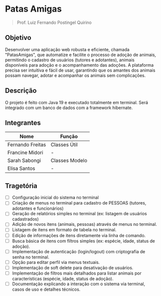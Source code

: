 # Patas Amigas

> Prof. Luiz Fernando Postingel Quirino

## Objetivo

Desenvolver uma aplicação web robusta e eficiente, chamada "PatasAmigas", que automatize e facilite o processo de adoção de animais, permitindo o cadastro de usuários (tutores e adotantes), animais disponíveis para adoção e o acompanhamento das adoções. A plataforma precisa ser intuitiva e fácil de usar, garantindo que os amantes dos animais possam navegar, adotar e acompanhar os animais sem complicações.

## Descrição

O projeto é feito com Java 19 e executado totalmente em terminal. Será integrado com um banco de dados com a framework hibernate.

## Integrantes

| Nome             | Função         |
| ---------------- | -------------- |
| Fernando Freitas | Classes Útil   |
| Francine Midori  | -              |
| Sarah Sabongi    | Classes Modelo |
| Elisa Santos     | -              |

## Tragetória

- [ ] Configuração inicial do sistema no terminal
- [ ] Criação de menus no terminal para cadastro de PESSOAS (tutores, adotantes e funcionários)
- [ ] Geração de relatórios simples no terminal (ex: listagem de usuários cadastrados)
- [ ] Adição de novos itens (animais, pessoas) através de menus no terminal.
- [ ] Listagem de itens em formato de tabela no terminal.
- [ ] Edição de informações de itens diretamente via linha de comando.
- [ ] Busca básica de itens com filtros simples (ex: espécie, idade, status de adoção).
- [ ] Implementação de autenticação (login/logout) com criptografia de senha no terminal.
- [ ] Opção para editar perfil via menus textuais.
- [ ] Implementação de soft delete para desativação de usuários.
- [ ] Implementação de filtros mais detalhados para listar animais por características (espécie, idade,
status de adoção).
- [ ] Documentação explicando a interação com o sistema via terminal, casos de uso e detalhes
técnicos.
